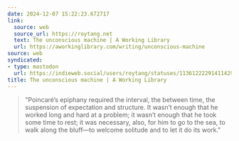 ```yaml
---
date: 2024-12-07 15:22:23.672717
link:
  source: web
  source_url: https://roytang.net
  text: The unconscious machine | A Working Library
  url: https://aworkinglibrary.com/writing/unconscious-machine
source: web
syndicated:
- type: mastodon
  url: https://indieweb.social/users/roytang/statuses/113612222914114290
title: The unconscious machine | A Working Library
---
```


> "Poincaré’s epiphany required the interval, the between time, the suspension of expectation and structure. It wasn’t enough that he worked long and hard at a problem; it wasn’t enough that he took some time to rest; it was necessary, also, for him to go to the sea, to walk along the bluff—to welcome solitude and to let it do its work."